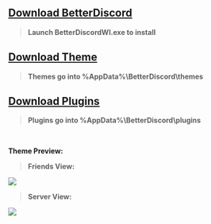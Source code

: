 ## [Download BetterDiscord](https://github.com/Jiiks/BetterDiscordApp/releases/download/0.2.82/BD0.2.82Windows.zip)

> **Launch BetterDiscordWI.exe to install**

## [Download Theme](https://github.com/P-o-u-t/Pouts-Theme/releases/download/theme/Theme.zip)

> **Themes go into %AppData%\BetterDiscord\themes**

## [Download Plugins](https://github.com/P-o-u-t/Pouts-Theme/releases/download/theme/Plugins.zip)

> **Plugins go into %AppData%\BetterDiscord\plugins**

 

**Theme Preview:**

> **Friends View:**

![](https://i.imgur.com/omUKgf9.png)

> **Server View:**

![](https://i.imgur.com/ja6hOQX.png)
